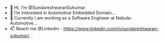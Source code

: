 - 👋 Hi, I’m @SundareshwaranSukumar
- 👀 I’m interested in Automotive Embedded Domain...
- 🌱 Currently I am working as a Software Engineer at Nebula-Automotive...
- 📫 Reach me @Linkedin - https://www.linkedin.com/in/sundareshwaran-sukumar/...

<!---
SundareshwaranSukumar/SundareshwaranSukumar is a ✨ special ✨ repository because its `README.md` (this file) appears on your GitHub profile.
You can click the Preview link to take a look at your changes.
--->
